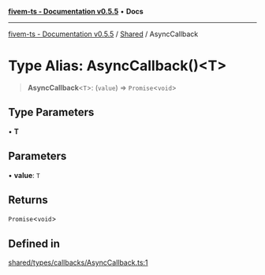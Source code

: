 [**fivem-ts - Documentation v0.5.5**](../../../README.md) • **Docs**

***

[fivem-ts - Documentation v0.5.5](../../../README.md) / [Shared](../README.md) / AsyncCallback

# Type Alias: AsyncCallback()\<T\>

> **AsyncCallback**\<`T`\>: (`value`) => `Promise`\<`void`\>

## Type Parameters

• **T**

## Parameters

• **value**: `T`

## Returns

`Promise`\<`void`\>

## Defined in

[shared/types/callbacks/AsyncCallback.ts:1](https://github.com/Purpose-Dev/fivem-ts/blob/main/src/shared/types/callbacks/AsyncCallback.ts#L1)
